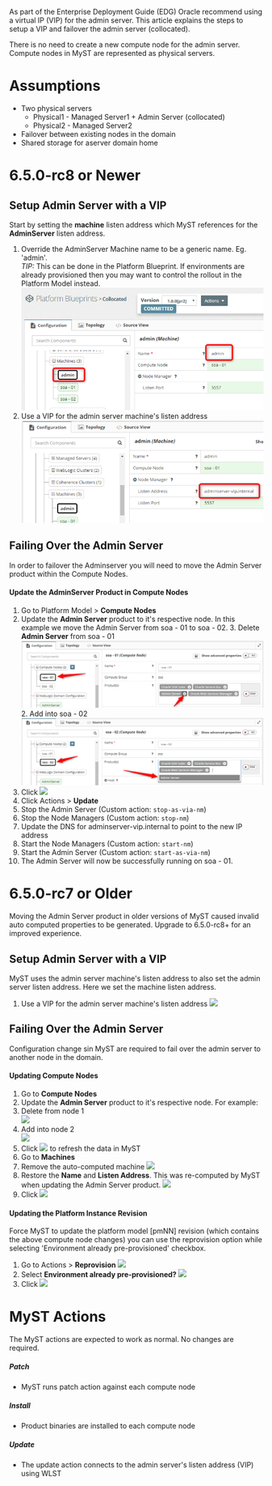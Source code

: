 

As part of the Enterprise Deployment Guide (EDG) Oracle recommend using a virtual IP (VIP) for the admin server. This article explains the steps to setup a VIP and failover the admin server (collocated).

There is no need to create a new compute node for the admin server. Compute nodes in MyST are represented as physical servers.

# Assumptions

* Two physical servers
  * Physical1 - Managed Server1 + Admin Server (collocated)
  * Physical2 - Managed Server2
* Failover between existing nodes in the domain
* Shared storage for aserver domain home

# 6.5.0-rc8 or Newer
## Setup Admin Server with a VIP

Start by setting the **machine** listen address which MyST references for the **AdminServer** listen address.

1. Override the AdminServer Machine name to be a generic name. Eg. 'admin'.<br>
   *TIP:* This can be done in the Platform Blueprint. If environments are already provisioned then you may want to control the rollout in the Platform Model instead.<br>![](img/using-adminserver-with-vip-and-failing-over-01-v2.png)
2. Use a VIP for the admin server machine's listen address<br>![](img/using-adminserver-with-vip-and-failing-over-02-v2.png)

## Failing Over the Admin Server

In order to failover the Adminserver you will need to move the Admin Server product within the Compute Nodes. 

#### Update the AdminServer Product in Compute Nodes

1. Go to Platform Model > **Compute Nodes**
2. Update the **Admin Server** product to it's respective node. In this example we move the Admin Server from soa - 01 to soa - 02.
   3. Delete **Admin Server** from soa - 01<br> ![](img/using-adminserver-with-vip-and-failing-over-03-v2.png)<br>
   2. Add into soa - 02<br> ![](img/using-adminserver-with-vip-and-failing-over-04-v2.png)<br>
3. Click ![](img/using-adminserver-with-vip-and-failing-over-05-2.png)
4. Click Actions > **Update**
5. Stop the Admin Server (Custom action: `stop-as-via-nm`)
6. Stop the Node Managers (Custom action: `stop-nm`)
7. Update the DNS for adminserver-vip.internal to point to the new IP address
8. Start the Node Managers (Custom action: `start-nm`)
9. Start the Admin Server (Custom action: `start-as-via-nm`)
10. The Admin Server will now be successfully running on soa - 01.



# 6.5.0-rc7 or Older

Moving the Admin Server product in older versions of MyST caused invalid auto computed properties to be generated. Upgrade to 6.5.0-rc8+ for an improved experience.

## Setup Admin Server with a VIP
MyST uses the admin server machine's listen address to also set the admin server listen address. Here we set the machine listen address.

1. Use a VIP for the admin server machine's listen address
   ![](img/using-adminserver-with-vip-and-failing-over-01.png)

## Failing Over the Admin Server

Configuration change sin MyST are required to fail over the admin server to another node in the domain. 

#### Updating Compute Nodes

1. Go to **Compute Nodes**
2. Update the **Admin Server** product to it's respective node. For example:
  1. Delete from node 1<br> ![](img/using-adminserver-with-vip-and-failing-over-02.png)
  2. Add into node 2<br> ![](img/using-adminserver-with-vip-and-failing-over-03-1.png)
3. Click ![](img/using-adminserver-with-vip-and-failing-over-03-2.png) to refresh the data in MyST
4. Go to **Machines**
5. Remove the auto-computed machine
   ![](img/using-adminserver-with-vip-and-failing-over-04.png)
6. Restore the **Name** and **Listen Address**. This was re-computed by MyST when updating the Admin Server product.
    ![](img/using-adminserver-with-vip-and-failing-over-05-1.png)
7. Click ![](img/using-adminserver-with-vip-and-failing-over-05-2.png)

#### Updating the Platform Instance Revision

Force MyST to update the platform model [pmNN] revision (which contains the above compute node changes) you can use the reprovision option while selecting 'Environment already pre-provisioned' checkbox.

1. Go to Actions > **Reprovision**
![](img/using-adminserver-with-vip-and-failing-over-06-1.png)
2. Select **Environment already pre-provisioned?**
![](img/using-adminserver-with-vip-and-failing-over-06-2.png)
3. Click ![](img/using-adminserver-with-vip-and-failing-over-06-3.png)



# MyST Actions

The MyST actions are expected to work as normal. No changes are required.

##### Patch

* MyST runs patch action against each compute node

##### Install

* Product binaries are installed to each compute node

##### Update

* The update action connects to the admin server's listen address (VIP) using WLST